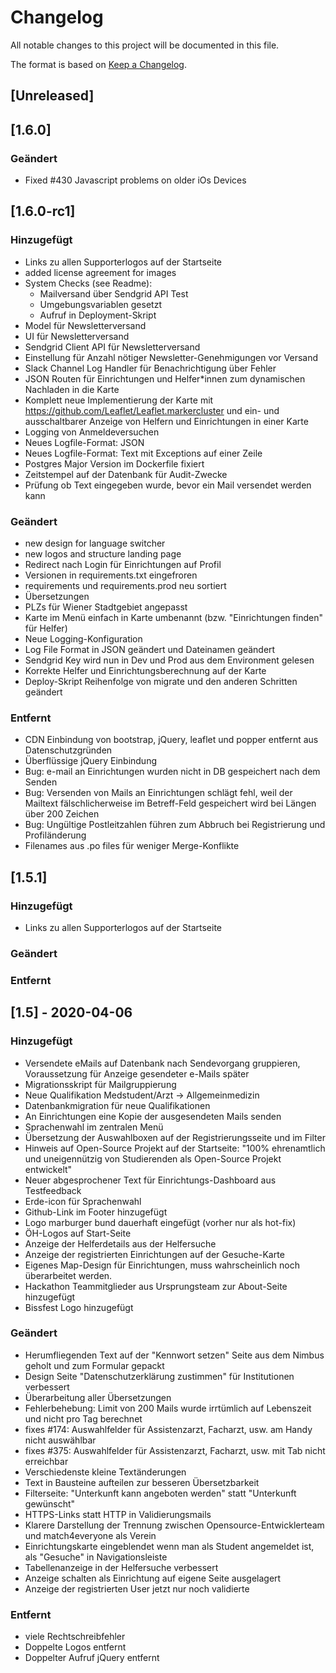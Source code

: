 ﻿# Changelog
All notable changes to this project will be documented in this file.

The format is based on [Keep a Changelog](https://keepachangelog.com/en/1.0.0/).

## [Unreleased]

## [1.6.0]

### Geändert

- Fixed #430 Javascript problems on older iOs Devices

## [1.6.0-rc1]

### Hinzugefügt
- Links zu allen Supporterlogos auf der Startseite
- added license agreement for images
- System Checks (see Readme):
  - Mailversand über Sendgrid API Test
  - Umgebungsvariablen gesetzt
  - Aufruf in Deployment-Skript
- Model für Newsletterversand
- UI für Newsletterversand
- Sendgrid Client API für Newsletterversand
- Einstellung für Anzahl nötiger Newsletter-Genehmigungen vor Versand
- Slack Channel Log Handler für Benachrichtigung über Fehler
- JSON Routen für Einrichtungen und Helfer*innen zum dynamischen Nachladen in die Karte
- Komplett neue Implementierung der Karte mit https://github.com/Leaflet/Leaflet.markercluster und ein- und ausschaltbarer Anzeige von Helfern und Einrichtungen in einer Karte
- Logging von Anmeldeversuchen
- Neues Logfile-Format: JSON
- Neues Logfile-Format: Text mit Exceptions auf einer Zeile
- Postgres Major Version im Dockerfile fixiert
- Zeitstempel auf der Datenbank für Audit-Zwecke
- Prüfung ob Text eingegeben wurde, bevor ein Mail versendet werden kann

### Geändert
- new design for language switcher
- new logos and structure landing page
- Redirect nach Login für Einrichtungen auf Profil
- Versionen in requirements.txt eingefroren
- requirements und requirements.prod neu sortiert
- Übersetzungen
- PLZs für Wiener Stadtgebiet angepasst
- Karte im Menü einfach in Karte umbenannt (bzw. "Einrichtungen finden" für Helfer)
- Neue Logging-Konfiguration
- Log File Format in JSON geändert und Dateinamen geändert
- Sendgrid Key wird nun in Dev und Prod aus dem Environment gelesen
- Korrekte Helfer und Einrichtungsberechnung auf der Karte
- Deploy-Skript Reihenfolge von migrate und den anderen Schritten geändert

### Entfernt
- CDN Einbindung von bootstrap, jQuery, leaflet und popper entfernt aus Datenschutzgründen
- Überflüssige jQuery Einbindung
- Bug: e-mail an Einrichtungen wurden nicht in DB gespeichert nach dem Senden
- Bug: Versenden von Mails an Einrichtungen schlägt fehl, weil der Mailtext fälschlicherweise im Betreff-Feld gespeichert wird bei Längen über 200 Zeichen
- Bug: Ungültige Postleitzahlen führen zum Abbruch bei Registrierung und Profiländerung
- Filenames aus .po files für weniger Merge-Konflikte

## [1.5.1]

### Hinzugefügt
- Links zu allen Supporterlogos auf der Startseite

### Geändert

### Entfernt

## [1.5] - 2020-04-06

### Hinzugefügt
- Versendete eMails auf Datenbank nach Sendevorgang gruppieren, Voraussetzung für Anzeige gesendeter e-Mails später
- Migrationsskript für Mailgruppierung
- Neue Qualifikation Medstudent/Arzt -> Allgemeinmedizin
- Datenbankmigration für neue Qualifikationen
- An Einrichtungen eine Kopie der ausgesendeten Mails senden
- Sprachenwahl im zentralen Menü
- Übersetzung der Auswahlboxen auf der Registrierungsseite und im Filter
- Hinweis auf Open-Source Projekt auf der Startseite: "100% ehrenamtlich und uneigennützig von Studierenden als Open-Source Projekt entwickelt"
- Neuer abgesprochener Text für Einrichtungs-Dashboard aus Testfeedback
- Erde-icon für Sprachenwahl
- Github-Link im Footer hinzugefügt
- Logo marburger bund dauerhaft eingefügt (vorher nur als hot-fix)
- ÖH-Logos auf Start-Seite
- Anzeige der Helferdetails aus der Helfersuche
- Anzeige der registrierten Einrichtungen auf der Gesuche-Karte
- Eigenes Map-Design für Einrichtungen, muss wahrscheinlich noch überarbeitet werden.
- Hackathon Teammitglieder aus Ursprungsteam zur About-Seite hinzugefügt
- Bissfest Logo hinzugefügt

### Geändert
- Herumfliegenden Text auf der "Kennwort setzen" Seite aus dem Nimbus geholt und zum Formular gepackt
- Design Seite "Datenschutzerklärung zustimmen" für Institutionen verbessert
- Überarbeitung aller Übersetzungen
- Fehlerbehebung: Limit von 200 Mails wurde irrtümlich auf Lebenszeit und nicht pro Tag berechnet
- fixes #174: Auswahlfelder für Assistenzarzt, Facharzt, usw. am Handy nicht auswählbar
- fixes #375:  Auswahlfelder für Assistenzarzt, Facharzt, usw. mit Tab nicht erreichbar
- Verschiedenste kleine Textänderungen
- Text in Bausteine aufteilen zur besseren Übersetzbarkeit
- Filterseite: "Unterkunft kann angeboten werden" statt "Unterkunft gewünscht"
- HTTPS-Links statt HTTP in Validierungsmails
- Klarere Darstellung der Trennung zwischen Opensource-Entwicklerteam und match4everyone als Verein
- Einrichtungskarte eingeblendet wenn man als Student angemeldet ist, als "Gesuche" in Navigationsleiste
- Tabellenanzeige in der Helfersuche verbessert
- Anzeige schalten als Einrichtung auf eigene Seite ausgelagert
- Anzeige der registrierten User jetzt nur noch validierte

### Entfernt
- viele Rechtschreibfehler
- Doppelte Logos entfernt
- Doppelter Aufruf jQuery entfernt
